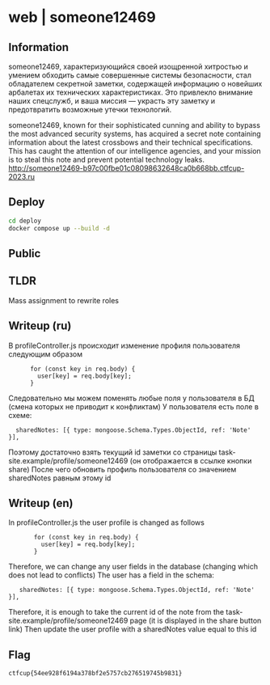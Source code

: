 # web | someone12469

## Information

someone12469, характеризующийся своей изощренной хитростью и умением обходить самые совершенные системы безопасности, стал обладателем секретной заметки, содержащей информацию о новейших арбалетах их технических характеристиках. Это привлекло внимание наших спецслужб, и ваша миссия — украсть эту заметку и предотвратить возможные утечки технологий.

someone12469, known for their sophisticated cunning and ability to bypass the most advanced security systems, has acquired a secret note containing information about the latest crossbows and their technical specifications. This has caught the attention of our intelligence agencies, and your mission is to steal this note and prevent potential technology leaks.
http://someone12469-b97c00fbe01c08098632648ca0b668bb.ctfcup-2023.ru

## Deploy

```bash
cd deploy
docker compose up --build -d
```

## Public

## TLDR

Mass assignment to rewrite roles

## Writeup (ru)

В profileController.js происходит изменение профиля пользователя следующим образом
```
      for (const key in req.body) {
        user[key] = req.body[key];
      }
```
Следовательно мы можем поменять любые поля у пользователя в БД (смена которых не приводит к конфликтам)
У пользователя есть поле в схеме:
```
  sharedNotes: [{ type: mongoose.Schema.Types.ObjectId, ref: 'Note' }],
```
Поэтому достаточно взять текущий id заметки со страницы task-site.example/profile/someone12469 (он отображается в ссылке кнопки share)
После чего обновить профиль пользователя со значением sharedNotes равным этому id
## Writeup (en)

In profileController.js the user profile is changed as follows
```
       for (const key in req.body) {
         user[key] = req.body[key];
       }
```
Therefore, we can change any user fields in the database (changing which does not lead to conflicts)
The user has a field in the schema:
```
   sharedNotes: [{ type: mongoose.Schema.Types.ObjectId, ref: 'Note' }],
```
Therefore, it is enough to take the current id of the note from the task-site.example/profile/someone12469 page (it is displayed in the share button link)
Then update the user profile with a sharedNotes value equal to this id

## Flag

`ctfcup{54ee928f6194a378bf2e5757cb276519745b9831}`
